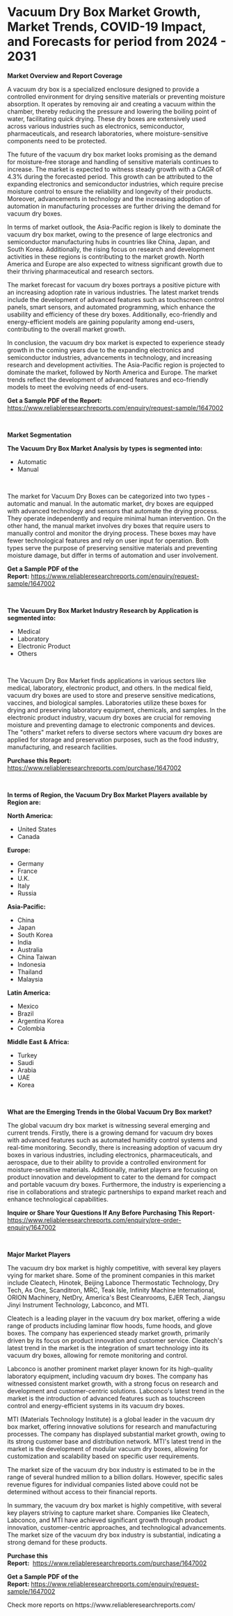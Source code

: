 <p><h1>Vacuum Dry Box Market Growth, Market Trends, COVID-19 Impact, and Forecasts for period from 2024 - 2031</h1></p><p><strong>Market Overview and Report Coverage</strong></p>
<p><p>A vacuum dry box is a specialized enclosure designed to provide a controlled environment for drying sensitive materials or preventing moisture absorption. It operates by removing air and creating a vacuum within the chamber, thereby reducing the pressure and lowering the boiling point of water, facilitating quick drying. These dry boxes are extensively used across various industries such as electronics, semiconductor, pharmaceuticals, and research laboratories, where moisture-sensitive components need to be protected.</p><p>The future of the vacuum dry box market looks promising as the demand for moisture-free storage and handling of sensitive materials continues to increase. The market is expected to witness steady growth with a CAGR of 4.3% during the forecasted period. This growth can be attributed to the expanding electronics and semiconductor industries, which require precise moisture control to ensure the reliability and longevity of their products. Moreover, advancements in technology and the increasing adoption of automation in manufacturing processes are further driving the demand for vacuum dry boxes.</p><p>In terms of market outlook, the Asia-Pacific region is likely to dominate the vacuum dry box market, owing to the presence of large electronics and semiconductor manufacturing hubs in countries like China, Japan, and South Korea. Additionally, the rising focus on research and development activities in these regions is contributing to the market growth. North America and Europe are also expected to witness significant growth due to their thriving pharmaceutical and research sectors.</p><p>The market forecast for vacuum dry boxes portrays a positive picture with an increasing adoption rate in various industries. The latest market trends include the development of advanced features such as touchscreen control panels, smart sensors, and automated programming, which enhance the usability and efficiency of these dry boxes. Additionally, eco-friendly and energy-efficient models are gaining popularity among end-users, contributing to the overall market growth.</p><p>In conclusion, the vacuum dry box market is expected to experience steady growth in the coming years due to the expanding electronics and semiconductor industries, advancements in technology, and increasing research and development activities. The Asia-Pacific region is projected to dominate the market, followed by North America and Europe. The market trends reflect the development of advanced features and eco-friendly models to meet the evolving needs of end-users.</p></p>
<p><strong>Get a Sample PDF of the Report:</strong> <a href="https://www.reliableresearchreports.com/enquiry/request-sample/1647002">https://www.reliableresearchreports.com/enquiry/request-sample/1647002</a></p>
<p>&nbsp;</p>
<p><strong>Market Segmentation</strong></p>
<p><strong>The Vacuum Dry Box Market Analysis by types is segmented into:</strong></p>
<p><ul><li>Automatic</li><li>Manual</li></ul></p>
<p>&nbsp;</p>
<p><p>The market for Vacuum Dry Boxes can be categorized into two types - automatic and manual. In the automatic market, dry boxes are equipped with advanced technology and sensors that automate the drying process. They operate independently and require minimal human intervention. On the other hand, the manual market involves dry boxes that require users to manually control and monitor the drying process. These boxes may have fewer technological features and rely on user input for operation. Both types serve the purpose of preserving sensitive materials and preventing moisture damage, but differ in terms of automation and user involvement.</p></p>
<p><strong>Get a Sample PDF of the Report:</strong>&nbsp;<a href="https://www.reliableresearchreports.com/enquiry/request-sample/1647002">https://www.reliableresearchreports.com/enquiry/request-sample/1647002</a></p>
<p>&nbsp;</p>
<p><strong>The Vacuum Dry Box Market Industry Research by Application is segmented into:</strong></p>
<p><ul><li>Medical</li><li>Laboratory</li><li>Electronic Product</li><li>Others</li></ul></p>
<p>&nbsp;</p>
<p><p>The Vacuum Dry Box Market finds applications in various sectors like medical, laboratory, electronic product, and others. In the medical field, vacuum dry boxes are used to store and preserve sensitive medications, vaccines, and biological samples. Laboratories utilize these boxes for drying and preserving laboratory equipment, chemicals, and samples. In the electronic product industry, vacuum dry boxes are crucial for removing moisture and preventing damage to electronic components and devices. The "others" market refers to diverse sectors where vacuum dry boxes are applied for storage and preservation purposes, such as the food industry, manufacturing, and research facilities.</p></p>
<p><strong>Purchase this Report:</strong>&nbsp; <a href="https://www.reliableresearchreports.com/purchase/1647002">https://www.reliableresearchreports.com/purchase/1647002</a></p>
<p>&nbsp;</p>
<p><strong>In terms of Region, the Vacuum Dry Box Market Players available by Region are:</strong></p>
<p>
    <p> <strong> North America: </strong>
        <ul>
            <li>United States</li>
            <li>Canada</li>
        </ul>
        </p> 
    <p> <strong> Europe: </strong>
        <ul>
            <li>Germany</li>
            <li>France</li>
            <li>U.K.</li>
            <li>Italy</li>
            <li>Russia</li>
        </ul>
        </p> 
    <p> <strong> Asia-Pacific: </strong>
        <ul>
            <li>China</li>
            <li>Japan</li>
            <li>South Korea</li>
            <li>India</li>
            <li>Australia</li>
            <li>China Taiwan</li>
            <li>Indonesia</li>
            <li>Thailand</li>
            <li>Malaysia</li>
        </ul>
        </p> 
    <p> <strong> Latin America: </strong>
        <ul>
            <li>Mexico</li>
            <li>Brazil</li>
            <li>Argentina Korea</li>
            <li>Colombia</li>
        </ul>
        </p> 
    <p> <strong> Middle East & Africa: </strong>
        <ul>
            <li>Turkey</li>
            <li>Saudi</li>
            <li>Arabia</li>
            <li>UAE</li>
            <li>Korea</li>
        </ul>
    </p>
    </p>
<p>&nbsp;</p>
<p><strong>What are the Emerging Trends in the Global Vacuum Dry Box market?</strong></p>
<p><p>The global vacuum dry box market is witnessing several emerging and current trends. Firstly, there is a growing demand for vacuum dry boxes with advanced features such as automated humidity control systems and real-time monitoring. Secondly, there is increasing adoption of vacuum dry boxes in various industries, including electronics, pharmaceuticals, and aerospace, due to their ability to provide a controlled environment for moisture-sensitive materials. Additionally, market players are focusing on product innovation and development to cater to the demand for compact and portable vacuum dry boxes. Furthermore, the industry is experiencing a rise in collaborations and strategic partnerships to expand market reach and enhance technological capabilities.</p></p>
<p><strong>Inquire or Share Your Questions If Any Before Purchasing This Report</strong>- <a href="https://www.reliableresearchreports.com/enquiry/pre-order-enquiry/1647002">https://www.reliableresearchreports.com/enquiry/pre-order-enquiry/1647002</a></p>
<p>&nbsp;</p>
<p><strong>Major Market Players</strong></p>
<p><p>The vacuum dry box market is highly competitive, with several key players vying for market share. Some of the prominent companies in this market include Cleatech, Hinotek, Beijing Labonce Thermostatic Technology, Dry Tech, As One, Scanditron, MRC, Teak Isle, Infinity Machine International, ORION Machinery, NetDry, America's Best Cleanrooms, EJER Tech, Jiangsu Jinyi Instrument Technology, Labconco, and MTI.</p><p>Cleatech is a leading player in the vacuum dry box market, offering a wide range of products including laminar flow hoods, fume hoods, and glove boxes. The company has experienced steady market growth, primarily driven by its focus on product innovation and customer service. Cleatech's latest trend in the market is the integration of smart technology into its vacuum dry boxes, allowing for remote monitoring and control.</p><p>Labconco is another prominent market player known for its high-quality laboratory equipment, including vacuum dry boxes. The company has witnessed consistent market growth, with a strong focus on research and development and customer-centric solutions. Labconco's latest trend in the market is the introduction of advanced features such as touchscreen control and energy-efficient systems in its vacuum dry boxes.</p><p>MTI (Materials Technology Institute) is a global leader in the vacuum dry box market, offering innovative solutions for research and manufacturing processes. The company has displayed substantial market growth, owing to its strong customer base and distribution network. MTI's latest trend in the market is the development of modular vacuum dry boxes, allowing for customization and scalability based on specific user requirements.</p><p>The market size of the vacuum dry box industry is estimated to be in the range of several hundred million to a billion dollars. However, specific sales revenue figures for individual companies listed above could not be determined without access to their financial reports.</p><p>In summary, the vacuum dry box market is highly competitive, with several key players striving to capture market share. Companies like Cleatech, Labconco, and MTI have achieved significant growth through product innovation, customer-centric approaches, and technological advancements. The market size of the vacuum dry box industry is substantial, indicating a strong demand for these products.</p></p>
<p><strong>Purchase this Report:</strong>&nbsp;&nbsp;<a href="https://www.reliableresearchreports.com/purchase/1647002">https://www.reliableresearchreports.com/purchase/1647002</a></p>
<p></p>
<p><strong>Get a Sample PDF of the Report:</strong>&nbsp;<a href="https://www.reliableresearchreports.com/enquiry/request-sample/1647002">https://www.reliableresearchreports.com/enquiry/request-sample/1647002</a></p>
<p>Check more reports on https://www.reliableresearchreports.com/</p>